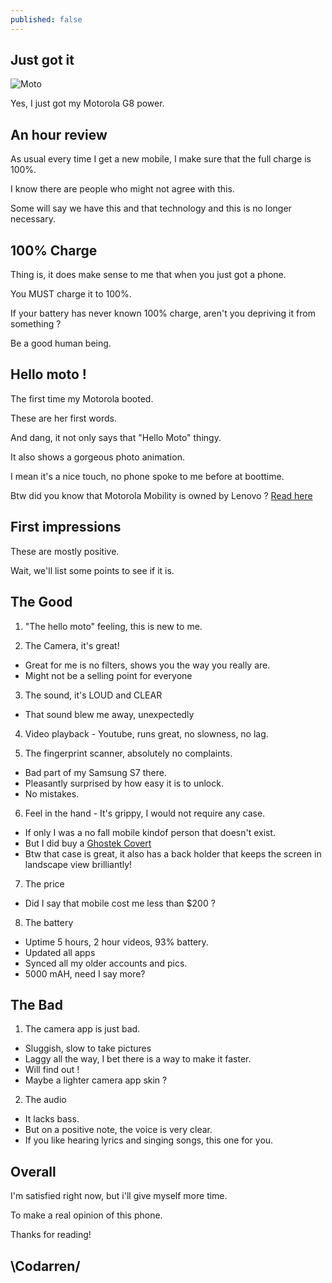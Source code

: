 ```yaml
---
published: false
---
```

## Just got it
![Moto](https://github.com/codarrenvelvindron/codarrenvelvindron.github.io/raw/master/images/motorola-moto-g-power-r1.jpg)

Yes, I just got my Motorola G8 power.

## An hour review

As usual every time I get a new mobile, I make sure that the full charge is 100%.

I know there are people who might not agree with this.

Some will say we have this and that technology and this is no longer necessary.

## 100% Charge

Thing is, it does make sense to me that when you just got a phone.

You MUST charge it to 100%.


If your battery has never known 100% charge, aren't you depriving it from something ?

Be a good human being.

## Hello moto !
The first time my Motorola booted.

These are her first words.

And dang, it not only says that "Hello Moto" thingy.


It also shows a gorgeous photo animation.

I mean it's a nice touch, no phone spoke to me before at boottime.

Btw did you know that Motorola Mobility is owned by Lenovo ? [Read here](https://en.wikipedia.org/wiki/Motorola_Mobility)

## First impressions
These are mostly positive.

Wait, we'll list some points to see if it is.

## The Good
1. "The hello moto" feeling, this is new to me.

2. The Camera, it's great!
 - Great for me is no filters, shows you the way you really are.
 - Might not be a selling point for everyone

3. The sound, it's LOUD and CLEAR
 - That sound blew me away, unexpectedly

4. Video playback - Youtube, runs great, no slowness, no lag.

5. The fingerprint scanner, absolutely no complaints.
 - Bad part of my Samsung S7 there.
 - Pleasantly surprised by how easy it is to unlock.
 - No mistakes.

6. Feel in the hand - It's grippy, I would not require any case.
 - If only I was a no fall mobile kindof person that doesn't exist.
 - But I did buy a [Ghostek Covert](https://ghostek.com/products/covert-moto-g-g8-power)
 - Btw that case is great, it also has a back holder that keeps the screen in landscape view brilliantly!

7. The price
 - Did I say that mobile cost me less than $200 ?

8. The battery
 - Uptime 5 hours, 2 hour videos, 93% battery.
 - Updated all apps
 - Synced all my older accounts and pics.
 - 5000 mAH, need I say more?

## The Bad
1. The camera app is just bad.
 - Sluggish, slow to take pictures
 - Laggy all the way, I bet there is a way to make it faster.
 - Will find out !
 - Maybe a lighter camera app skin ?
 
2. The audio
 - It lacks bass.
 - But on a positive note, the voice is very clear.
 - If you like hearing lyrics and singing songs, this one for you.


## Overall
I'm satisfied right now, but i'll give myself more time.

To make a real opinion of this phone.

Thanks for reading!

## \Codarren/
